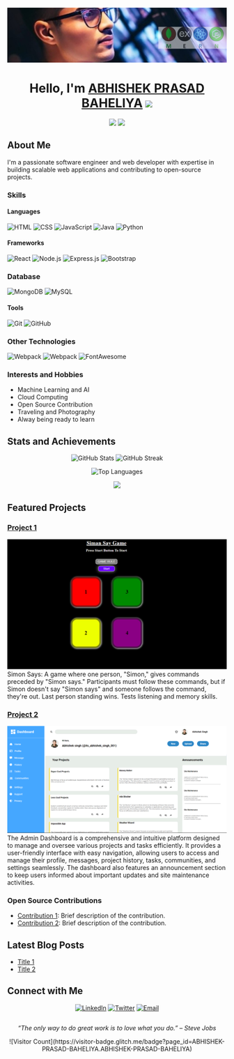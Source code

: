 <!-- Header Section -->
<p align="center">
  <img src="images/banner.jpeg" alt="Banner"/>
</p>
<h1 align="center">Hello, I'm <a href="https://abhishek-prasad-baheliya.github.io/Portfolio-_website/">ABHISHEK PRASAD BAHELIYA</a> <img src="https://media.giphy.com/media/hvRJCLFzcasrR4ia7z/giphy.gif" width="30px"></h1>
<p align="center">
  <a href="https://twitter.com/74401Abhishek"><img src="https://img.shields.io/twitter/follow/ABHISHEK-PRASAD-BAHELIYA?style=social"></a>
  <a href="https://github.com/ABHISHEK-PRASAD-BAHELIYA"><img src="https://img.shields.io/github/followers/ABHISHEK-PRASAD-BAHELIYA?style=social"></a>
</p>

<!-- About Me Section -->

## About Me

I'm a passionate software engineer and web developer with expertise in building scalable web applications and contributing to open-source projects.

### Skills

#### Languages

![HTML](https://img.shields.io/badge/HTML5-E34F26?style=for-the-badge&logo=html5&logoColor=white)
![CSS](https://img.shields.io/badge/CSS3-1572B6?style=for-the-badge&logo=css3&logoColor=white)
![JavaScript](https://img.shields.io/badge/JavaScript-F7DF1E?style=for-the-badge&logo=javascript&logoColor=black)
![Java](https://img.shields.io/badge/Java-007396?style=for-the-badge&logo=java&logoColor=white)
![Python](https://img.shields.io/badge/Python-3776AB?style=for-the-badge&logo=python&logoColor=white)

#### Frameworks

![React](https://img.shields.io/badge/React-20232A?style=for-the-badge&logo=react&logoColor=61DAFB)
![Node.js](https://img.shields.io/badge/Node.js-339933?style=for-the-badge&logo=nodedotjs&logoColor=white)
![Express.js](https://img.shields.io/badge/Express.js-000000?style=for-the-badge&logo=express&logoColor=white)
![Bootstrap](https://img.shields.io/badge/Bootstrap-563D7C?style=for-the-badge&logo=bootstrap&logoColor=white)

### Database

![MongoDB](https://img.shields.io/badge/MongoDB-4EA94B?style=for-the-badge&logo=mongodb&logoColor=white)
![MySQL](https://img.shields.io/badge/MySQL-4479A1?style=for-the-badge&logo=mysql&logoColor=white)

#### Tools

![Git](https://img.shields.io/badge/Git-F05032?style=for-the-badge&logo=git&logoColor=white)
![GitHub](https://img.shields.io/badge/GitHub-181717?style=for-the-badge&logo=github&logoColor=white)

### Other Technologies

![Webpack](https://img.shields.io/badge/Webpack-8DD6F9?style=for-the-badge&logo=webpack&logoColor=black)
![Webpack](https://img.shields.io/badge/Webpack-8DD6F9?style=for-the-badge&logo=webpack&logoColor=black)
![FontAwesome](https://img.shields.io/badge/FontAwesome-339AF0?style=for-the-badge&logo=fontawesome&logoColor=white)

### Interests and Hobbies

- Machine Learning and AI
- Cloud Computing
- Open Source Contribution
- Traveling and Photography
- Alway being ready to learn

<!-- Statistics and Achievements Section -->

## Stats and Achievements

<p align="center">
  <img src="https://github-readme-stats.vercel.app/api?username=ABHISHEK-PRASAD-BAHELIYA&show_icons=true&theme=radical" alt="GitHub Stats" />
  <img src="https://github-readme-streak-stats.herokuapp.com/?user=ABHISHEK-PRASAD-BAHELIYA&theme=radical" alt="GitHub Streak" />
</p>
<p align="center">
  <img src="https://github-readme-stats.vercel.app/api/top-langs/?username=ABHISHEK-PRASAD-BAHELIYA&layout=compact&theme=radical" alt="Top Languages" />
</p>
<p align="center">
  <a href="https://www.credly.com/badges/your-certification-url"><img src="https://img.shields.io/badge/Certified%20Professional-BadgeColor?style=for-the-badge&logo=certification-logo&logoColor=white"></a>
</p>

<!-- Projects and Contributions Section -->

## Featured Projects

### [Project 1](https://abhishek-prasad-baheliya.github.io/Simon-say-Game-/)

![Project Image](images/Siman-say-Game.png)
Simon Says: A game where one person, "Simon," gives commands preceded by "Simon says." Participants must follow these commands, but if Simon doesn't say "Simon says" and someone follows the command, they're out. Last person standing wins. Tests listening and memory skills.

### [Project 2](https://abhishek-prasad-baheliya.github.io/Admin-Dashboard/)

![Project Image](images/Admin-Dashboard.png)
The Admin Dashboard is a comprehensive and intuitive platform designed to manage and oversee various projects and tasks efficiently. It provides a user-friendly interface with easy navigation, allowing users to access and manage their profile, messages, project history, tasks, communities, and settings seamlessly. The dashboard also features an announcement section to keep users informed about important updates and site maintenance activities.

### Open Source Contributions

- [Contribution 1](https://github.com/repo/project): Brief description of the contribution.
- [Contribution 2](https://github.com/repo/project): Brief description of the contribution.

<!-- Blog Posts Section -->

## Latest Blog Posts

<!-- BLOG-POST-LIST:START -->

- [Title 1](https://yourblog.com/title1)
- [Title 2](https://yourblog.com/title2)
<!-- BLOG-POST-LIST:END -->

<!-- Contact and Connect Section -->

## Connect with Me

<p align="center">
  <a href="https://www.linkedin.com/in/abhishek-prasad-baheliya"><img src="https://img.shields.io/badge/LinkedIn-%230077B5.svg?style=for-the-badge&logo=linkedin&logoColor=white" alt="LinkedIn" /></a>
  <a href="https://twitter.com/74401Abhishek"><img src="https://img.shields.io/badge/Twitter-%231DA1F2.svg?style=for-the-badge&logo=twitter&logoColor=white" alt="Twitter" /></a>
  <a href="mailto:singhabhishek74401.com"><img src="https://img.shields.io/badge/Email-D14836?style=for-the-badge&logo=gmail&logoColor=white" alt="Email" /></a>
</p>

## <!-- Footer Section -->

<p align="center">
  <i>“The only way to do great work is to love what you do.” – Steve Jobs</i>
</p>
<p align="center">
  ![Visitor Count](https://visitor-badge.glitch.me/badge?page_id=ABHISHEK-PRASAD-BAHELIYA.ABHISHEK-PRASAD-BAHELIYA)
</p>

